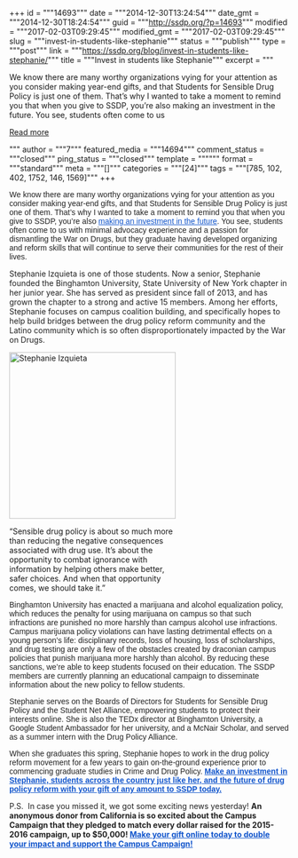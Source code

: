 +++
id = """14693"""
date = """2014-12-30T13:24:54"""
date_gmt = """2014-12-30T18:24:54"""
guid = """http://ssdp.org/?p=14693"""
modified = """2017-02-03T09:29:45"""
modified_gmt = """2017-02-03T09:29:45"""
slug = """invest-in-students-like-stephanie"""
status = """publish"""
type = """post"""
link = """https://ssdp.org/blog/invest-in-students-like-stephanie/"""
title = """Invest in students like Stephanie"""
excerpt = """<p>We know there are many worthy organizations vying for your attention as you consider making year-end gifts, and that Students for Sensible Drug Policy is just one of them. That’s why I wanted to take a moment to remind you that when you give to SSDP, you’re also making an investment in the future. You see, students often come to us</p>
<div class="h10"></div>
<p><a class="more-link2 flat" href="https://ssdp.org/blog/invest-in-students-like-stephanie/">Read more</a></p>
"""
author = """7"""
featured_media = """14694"""
comment_status = """closed"""
ping_status = """closed"""
template = """"""
format = """standard"""
meta = """[]"""
categories = """[24]"""
tags = """[785, 102, 402, 1752, 146, 1569]"""
+++
<p style="color: #222222;"><span style="font-family: Helvetica, Arial, Verdana, sans-serif;">We know there are many worthy organizations vying for your attention as you consider making year-end gifts, and that Students for Sensible Drug Policy is just one of them. That’s why I wanted to take a moment to remind you that when you give to SSDP, you’re also <a style="color: #1155cc;" href="http://org.salsalabs.com/dia/track.jsp?key=-1&amp;url_num=2&amp;url=http%3A%2F%2Fssdp.org%2Fdonate" target="_blank">making an investment in the future</a>. You see, students often come to us with minimal advocacy experience and a passion for dismantling the War on Drugs, but they graduate having developed organizing and reform skills that will continue to serve their communities for the rest of their lives. </span><span style="font-family: Helvetica, Arial, Verdana, sans-serif;">
</span></p>
<p style="color: #222222;">Stephanie Izquieta is one of those students. Now a senior, Stephanie founded the Binghamton University, State University of New York chapter in her junior year. She has served as president since fall of 2013, and has grown the chapter to a strong and active 15 members. Among her efforts, Stephanie focuses on campus coalition building, and specifically hopes to help build bridges between the drug policy reform community and the Latino community which is so often disproportionately impacted by the War on Drugs.</p>


<div id="attachment_14694" style="width: 310px" class="wp-caption aligncenter"><a href="http://ssdp.org/donate"><img class="wp-image-14694 size-medium" src="http://ssdp.org/assets/annual-report-stephanie-student-profile1-300x300.jpg" alt="Stephanie Izquieta" width="300" height="300" /></a><p class="wp-caption-text">“Sensible drug policy is about so much more than reducing the negative consequences associated with drug use. It’s about the opportunity to combat ignorance with information by helping others make better, safer choices. And when that opportunity comes, we should take it.”</p></div>
<p style="color: #222222;"><span style="font-family: Helvetica, Arial, Verdana, sans-serif;">Binghamton University has enacted a marijuana and alcohol equalization policy, which reduces the penalty for using marijuana on campus so that such infractions are punished no more harshly than campus alcohol use infractions. Campus marijuana policy violations can have lasting detrimental effects on a young person’s life: disciplinary records, loss of housing, loss of scholarships, and drug testing are only a few of the obstacles created by draconian campus policies that punish marijuana more harshly than alcohol. By reducing these sanctions, we’re able to keep students focused on their education. The SSDP members are currently planning an educational campaign to disseminate information about the new policy to fellow students. </span><span style="font-family: Helvetica, Arial, Verdana, sans-serif;">
</span></p>
<p style="color: #222222;"><span style="font-family: Helvetica, Arial, Verdana, sans-serif;">Stephanie serves on the Boards of Directors for Students for Sensible Drug Policy and the Student Net Alliance, empowering students to protect their interests online. She is also the TEDx director at Binghamton University, a Google Student Ambassador for her university, and a McNair Scholar, and served as a summer intern with the Drug Policy Alliance. </span><span style="font-family: Helvetica, Arial, Verdana, sans-serif;">
</span></p>
<p style="color: #222222;"><span style="font-family: Helvetica, Arial, Verdana, sans-serif;">When she graduates this spring, Stephanie hopes to work in the drug policy reform movement for a few years to gain on-the-ground experience prior to commencing graduate studies in Crime and Drug Policy. <a style="color: #1155cc;" href="http://org.salsalabs.com/dia/track.jsp?key=-1&amp;url_num=3&amp;url=http%3A%2F%2Fssdp.org%2Fdonate" target="_blank"><b>Make an investment in Stephanie, students across the country just like her, and the future of drug policy reform with your gift of any amount to SSDP today.</b></a><b> </b></span></p>
<p style="color: #222222;">P.S.  In case you missed it, we got some exciting news yesterday! <b>An anonymous donor from California is so excited about the Campus Campaign that they pledged to match every dollar raised for the 2015-2016 campaign, up to $50,000! </b><a style="color: #1155cc;" href="http://org.salsalabs.com/dia/track.jsp?key=-1&amp;url_num=5&amp;url=http%3A%2F%2Fssdp.org%2Fdonate-cc" target="_blank"><b>Make your gift online today to double your impact and support the Campus Campaign!</b></a><b> </b></p>
